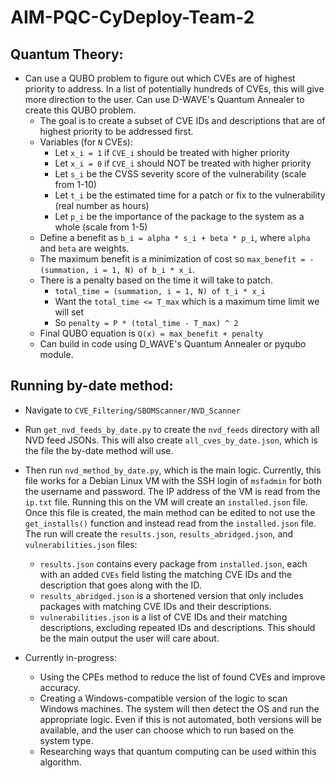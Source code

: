 # AIM-PQC-CyDeploy-Team-2

## Quantum Theory:

- Can use a QUBO problem to figure out which CVEs are of highest priority to address. In a list of potentially hundreds of CVEs, this will give more direction to the user. Can use D-WAVE's Quantum Annealer to create this QUBO problem.
  - The goal is to create a subset of CVE IDs and descriptions that are of highest priority to be addressed first.
  - Variables (for `N` CVEs):
    - Let `x_i = 1` if `CVE_i` should be treated with higher priority
    - Let `x_i = 0` if `CVE_i` should NOT be treated with higher priority
    - Let `s_i` be the CVSS severity score of the vulnerability (scale from 1-10)
    - Let `t_i` be the estimated time for a patch or fix to the vulnerability (real number as hours)
    - Let `p_i` be the importance of the package to the system as a whole (scale from 1-5)
  - Define a benefit as `b_i = alpha * s_i + beta * p_i`, where `alpha` and `beta` are weights.
  - The maximum benefit is a minimization of cost so `max_benefit = - (summation, i = 1, N) of b_i * x_i`.
  - There is a penalty based on the time it will take to patch.
    - `total_time = (summation, i = 1, N) of t_i * x_i`
    - Want the `total_time <= T_max` which is a maximum time limit we will set
    - So `penalty = P * (total_time - T_max) ^ 2`
  - Final QUBO equation is `Q(x) = max_benefit + penalty`
  - Can build in code using D_WAVE's Quantum Annealer or pyqubo module.

## Running by-date method:

- Navigate to `CVE_Filtering/SBOMScanner/NVD_Scanner`
- Run `get_nvd_feeds_by_date.py` to create the `nvd_feeds` directory with all NVD feed JSONs. This will also create `all_cves_by_date.json`, which is the file the by-date method will use.
- Then run `nvd_method_by_date.py`, which is the main logic. Currently, this file works for a Debian Linux VM with the SSH login of `msfadmin` for both the username and password. The IP address of the VM is read from the `ip.txt` file. Running this on the VM will create an `installed.json` file. Once this file is created, the main method can be edited to not use the `get_installs()` function and instead read from the `installed.json` file. The run will create the `results.json`, `results_abridged.json`, and `vulnerabilities.json` files:
  - `results.json` contains every package from `installed.json`, each with an added `CVEs` field listing the matching CVE IDs and the description that goes along with the ID.
  - `results_abridged.json` is a shortened version that only includes packages with matching CVE IDs and their descriptions.
  - `vulnerabilities.json` is a list of CVE IDs and their matching descriptions, excluding repeated IDs and descriptions. This should be the main output the user will care about.

- Currently in-progress:
  - Using the CPEs method to reduce the list of found CVEs and improve accuracy.
  - Creating a Windows-compatible version of the logic to scan Windows machines. The system will then detect the OS and run the appropriate logic. Even if this is not automated, both versions will be available, and the user can choose which to run based on the system type.
  - Researching ways that quantum computing can be used within this algorithm.
